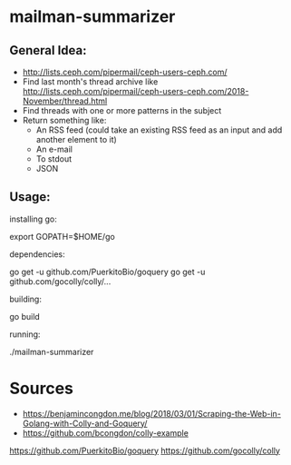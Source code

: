 mailman-summarizer
==========

General Idea:
---------

 - http://lists.ceph.com/pipermail/ceph-users-ceph.com/
 - Find last month's thread archive like http://lists.ceph.com/pipermail/ceph-users-ceph.com/2018-November/thread.html
 - Find threads with one or more patterns in the subject
 - Return something like:
   - An RSS feed (could take an existing RSS feed as an input and add another element to it)
   - An e-mail
   - To stdout
   - JSON

Usage:
-------

installing go:

 export GOPATH=$HOME/go

dependencies:

 go get -u github.com/PuerkitoBio/goquery
 go get -u github.com/gocolly/colly/...

building:

 go build

running: 

 ./mailman-summarizer


Sources
=====

 - https://benjamincongdon.me/blog/2018/03/01/Scraping-the-Web-in-Golang-with-Colly-and-Goquery/
 - https://github.com/bcongdon/colly-example

https://github.com/PuerkitoBio/goquery
https://github.com/gocolly/colly
